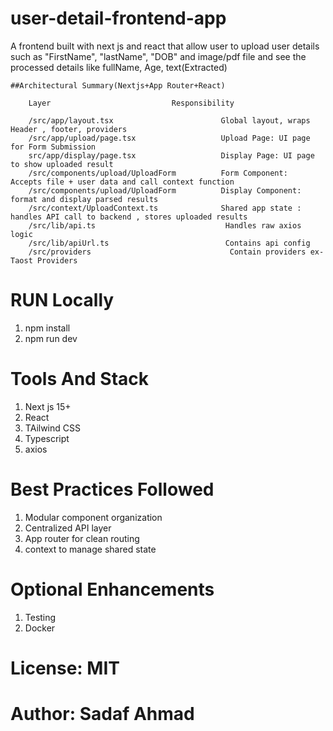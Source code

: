 # user-detail-frontend-app

A frontend built with next js and react that allow user to upload user details such as "FirstName", "lastName", "DOB" and image/pdf file and see the processed details like
fullName, Age, text(Extracted)
```
##Architectural Summary(Nextjs+App Router+React)

    Layer                           Responsibility

    /src/app/layout.tsx                        Global layout, wraps Header , footer, providers 
    /src/app/upload/page.tsx                   Upload Page: UI page for Form Submission
    src/app/display/page.tsx                   Display Page: UI page to show uploaded result
    /src/components/upload/UploadForm          Form Component:  Accepts file + user data and call context function
    /src/components/upload/UploadForm          Display Component: format and display parsed results
    /src/context/UploadContext.ts              Shared app state : handles API call to backend , stores uploaded results
    /src/lib/api.ts                             Handles raw axios logic
    /src/lib/apiUrl.ts                          Contains api config
    /src/providers                               Contain providers ex- Taost Providers

```

# RUN Locally
1. npm install
2. npm run dev


# Tools And Stack
1. Next js 15+ 
2. React
3. TAilwind CSS
4. Typescript
5. axios

# Best Practices Followed
1. Modular component organization
2. Centralized API layer
3. App router for clean routing
4. context to manage shared state

# Optional Enhancements
1. Testing
2. Docker

# License: MIT

# Author: Sadaf Ahmad
